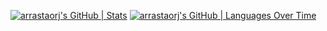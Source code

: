 [![arrastaorj's GitHub | Stats](https://stats.quine.sh/arrastaorj/github?theme=dark)](https://quine.sh?utm_source=widgets&utm_campaign=arrastaorj)
[![arrastaorj's GitHub | Languages Over Time](https://stats.quine.sh/arrastaorj/languages-over-time?theme=dark)](https://quine.sh?utm_source=widgets&utm_campaign=arrastaorj)
